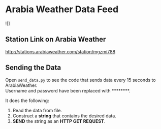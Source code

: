 # Arabia Weather Data Feed

![]

## Station Link on Arabia Weather
<http://stations.arabiaweather.com/station/mgzmi788>

## Sending the Data  
Open `send_data.py` to see the code that sends data every 15 seconds to ArabiaWeather.  
Username and password have been replaced with ********.  

It does the following:  
1. Read the data from file.  
2. Construct a __string__ that contains the desired data.  
3. __SEND__ the string as an __HTTP GET REQUEST__.  
